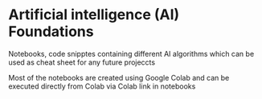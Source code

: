 # Artificial intelligence (AI) Foundations

Notebooks, code snipptes containing different AI algorithms which can be used as cheat sheet for any future projeccts

Most of the notebooks are created using Google Colab and can be executed directly from Colab via Colab link in notebooks
